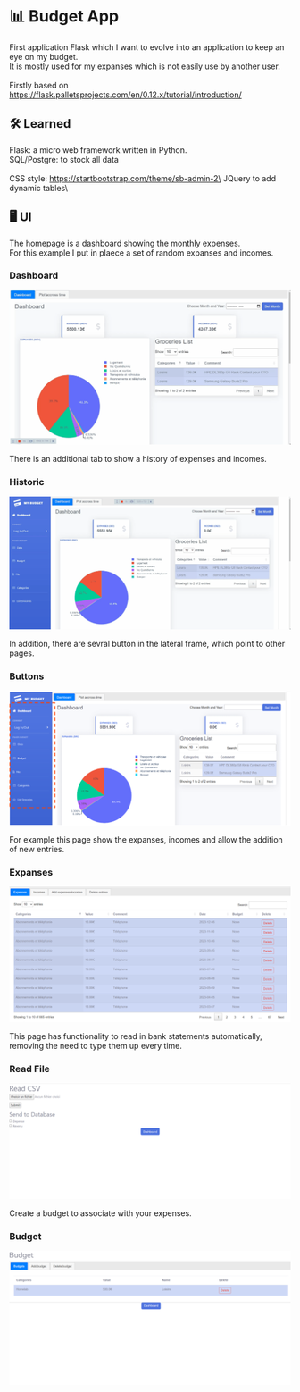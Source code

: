 # :bar_chart: Budget App
First application Flask which I want to evolve into an application to keep an eye on my budget.\
It is mostly used for my expanses which is not easily use by another user.\
\
Firstly based on https://flask.palletsprojects.com/en/0.12.x/tutorial/introduction/

## :hammer_and_wrench: Learned

Flask: a micro web framework written in Python.\
SQL/Postgre: to stock all data\
\
CSS style: https://startbootstrap.com/theme/sb-admin-2\
JQuery to add dynamic tables\

## 	:desktop_computer: UI

The homepage is a dashboard showing the monthly expenses.\
For this example I put in plaece a set of random expanses and incomes.

### Dashboard
![Home Dashboard](.github/image/Homepage.gif)

There is an additional tab to show a history of expenses and incomes.

### Historic
![Home History](.github/image/Homepage2.gif)

In addition, there are sevral button in the lateral frame, which point to other pages.

### Buttons
![Buttons](.github/image/tabbutton.png)

For example this page show the expanses, incomes and allow the addition of new entries.

### Expanses
![Expanses](.github/image/expanses.png)

This page has functionality to read in bank statements automatically, removing the need to type them up every time.

### Read File
![Read File Bank](.github/image/read_file.png)

Create a budget to associate with your expenses.

### Budget
![Budget](.github/image/budget.png)